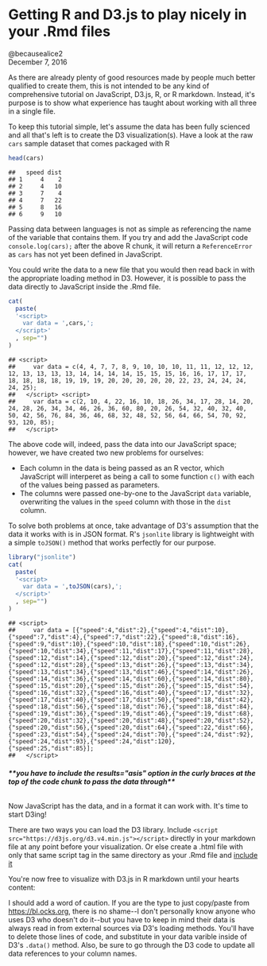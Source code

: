 # Getting R and D3.js to play nicely in your .Rmd files
@becausealice2  
December 7, 2016  



As there are already plenty of good resources made by people much better qualified to create them, this is not intended to be any kind of comprehensive tutorial on JavaScript, D3.js, R, or R markdown. Instead, it's purpose is to show what experience has taught about working with all three in a single file.

To keep this tutorial simple, let's assume the data has been fully scienced and all that's left is to create the D3 visualization(s). Have a look at the raw `cars` sample dataset that comes packaged with R


```r
head(cars)
```

```
##   speed dist
## 1     4    2
## 2     4   10
## 3     7    4
## 4     7   22
## 5     8   16
## 6     9   10
```

Passing data between languages is not as simple as referencing the name of the variable that contains them. If you try and add the JavaScript code `console.log(cars);` after the above R chunk, it will return a `ReferenceError` as `cars` has not yet been defined in JavaScript.

You could write the data to a new file that you would then read back in with the appropriate loading method in D3. However, it is possible to pass the data directly to JavaScript inside the .Rmd file.


```r
cat(
  paste(
  '<script>
    var data = ',cars,';
  </script>'
  , sep="")
)
```

```
## <script>
##     var data = c(4, 4, 7, 7, 8, 9, 10, 10, 10, 11, 11, 12, 12, 12, 12, 13, 13, 13, 13, 14, 14, 14, 14, 15, 15, 15, 16, 16, 17, 17, 17, 18, 18, 18, 18, 19, 19, 19, 20, 20, 20, 20, 20, 22, 23, 24, 24, 24, 24, 25);
##   </script> <script>
##     var data = c(2, 10, 4, 22, 16, 10, 18, 26, 34, 17, 28, 14, 20, 24, 28, 26, 34, 34, 46, 26, 36, 60, 80, 20, 26, 54, 32, 40, 32, 40, 50, 42, 56, 76, 84, 36, 46, 68, 32, 48, 52, 56, 64, 66, 54, 70, 92, 93, 120, 85);
##   </script>
```

The above code will, indeed, pass the data into our JavaScript space; however, we have created two new problems for ourselves:

* Each column in the data is being passed as an R vector, which JavaScript will interperet as being a call to some function `c()` with each of the values being passed as parameters.
* The columns were passed one-by-one to the JavaScript `data` variable, overwriting the values in the `speed` column with those in the `dist` column.

To solve both problems at once, take advantage of D3's assumption that the data it works with is in JSON format. R's `jsonlite` library is lightweight with a simple `toJSON()` method that works perfectly for our purpose.


```r
library("jsonlite")
cat(
  paste(
  '<script>
    var data = ',toJSON(cars),';
  </script>'
  , sep="")
)
```

```
## <script>
##     var data = [{"speed":4,"dist":2},{"speed":4,"dist":10},{"speed":7,"dist":4},{"speed":7,"dist":22},{"speed":8,"dist":16},{"speed":9,"dist":10},{"speed":10,"dist":18},{"speed":10,"dist":26},{"speed":10,"dist":34},{"speed":11,"dist":17},{"speed":11,"dist":28},{"speed":12,"dist":14},{"speed":12,"dist":20},{"speed":12,"dist":24},{"speed":12,"dist":28},{"speed":13,"dist":26},{"speed":13,"dist":34},{"speed":13,"dist":34},{"speed":13,"dist":46},{"speed":14,"dist":26},{"speed":14,"dist":36},{"speed":14,"dist":60},{"speed":14,"dist":80},{"speed":15,"dist":20},{"speed":15,"dist":26},{"speed":15,"dist":54},{"speed":16,"dist":32},{"speed":16,"dist":40},{"speed":17,"dist":32},{"speed":17,"dist":40},{"speed":17,"dist":50},{"speed":18,"dist":42},{"speed":18,"dist":56},{"speed":18,"dist":76},{"speed":18,"dist":84},{"speed":19,"dist":36},{"speed":19,"dist":46},{"speed":19,"dist":68},{"speed":20,"dist":32},{"speed":20,"dist":48},{"speed":20,"dist":52},{"speed":20,"dist":56},{"speed":20,"dist":64},{"speed":22,"dist":66},{"speed":23,"dist":54},{"speed":24,"dist":70},{"speed":24,"dist":92},{"speed":24,"dist":93},{"speed":24,"dist":120},{"speed":25,"dist":85}];
##   </script>
```

<script>
    var data = [{"speed":4,"dist":2},{"speed":4,"dist":10},{"speed":7,"dist":4},{"speed":7,"dist":22},{"speed":8,"dist":16},{"speed":9,"dist":10},{"speed":10,"dist":18},{"speed":10,"dist":26},{"speed":10,"dist":34},{"speed":11,"dist":17},{"speed":11,"dist":28},{"speed":12,"dist":14},{"speed":12,"dist":20},{"speed":12,"dist":24},{"speed":12,"dist":28},{"speed":13,"dist":26},{"speed":13,"dist":34},{"speed":13,"dist":34},{"speed":13,"dist":46},{"speed":14,"dist":26},{"speed":14,"dist":36},{"speed":14,"dist":60},{"speed":14,"dist":80},{"speed":15,"dist":20},{"speed":15,"dist":26},{"speed":15,"dist":54},{"speed":16,"dist":32},{"speed":16,"dist":40},{"speed":17,"dist":32},{"speed":17,"dist":40},{"speed":17,"dist":50},{"speed":18,"dist":42},{"speed":18,"dist":56},{"speed":18,"dist":76},{"speed":18,"dist":84},{"speed":19,"dist":36},{"speed":19,"dist":46},{"speed":19,"dist":68},{"speed":20,"dist":32},{"speed":20,"dist":48},{"speed":20,"dist":52},{"speed":20,"dist":56},{"speed":20,"dist":64},{"speed":22,"dist":66},{"speed":23,"dist":54},{"speed":24,"dist":70},{"speed":24,"dist":92},{"speed":24,"dist":93},{"speed":24,"dist":120},{"speed":25,"dist":85}];
  </script>

###### ***\*\*you have to include the results="asis" option in the curly braces at the top of the code chunk to pass the data through\*\****

Now JavaScript has the data, and in a format it can work with. It's time to start D3ing!

There are two ways you can load the D3 library. Include `<script src="https://d3js.org/d3.v4.min.js"></script>` directly in your markdown file at any point before your visualization. Or else create a .html file with only that same script tag in the same directory as your .Rmd file and [include it](http://rmarkdown.rstudio.com/html_document_format.html#includes)

You're now free to visualize with D3.js in R markdown until your hearts content:

<div id="plot"></div>

<script>

// set the dimensions and margins of the graph
var margin = {top: 20, right: 20, bottom: 30, left: 50},
    width = 900 - margin.left - margin.right,
    height = 500 - margin.top - margin.bottom;

// set the ranges
var x = d3.scaleLinear().range([0, width]);
var y = d3.scaleLinear().range([height, 0]);

// append the svg obgect to the body of the page
// appends a 'group' element to 'svg'
// moves the 'group' element to the top left margin
var svg = d3.select("#plot").append("svg")
    .attr("width", width + margin.left + margin.right)
    .attr("height", height + margin.top + margin.bottom)
  .append("g")
    .attr("transform",
          "translate(" + margin.left + "," + margin.top + ")");


// format the data
data.forEach(function(d) {
    d.speed = +d.speed;
    d.dist  = +d.dist;
});

// Scale the range of the data
x.domain(d3.extent(data, function(d) { return d.speed; }));
y.domain([0, d3.max(data, function(d) { return d.dist; })]);

// Add the scatterplot
svg.selectAll("dot")
    .data(data)
  .enter().append("circle")
    .attr("r", 5)
    .attr("cx", function(d) { return x(d.speed); })
    .attr("cy", function(d) { return y(d.dist); });

// Add the X Axis
svg.append("g")
    .attr("transform", "translate(0," + height + ")")
    .call(d3.axisBottom(x));

// Add the Y Axis
svg.append("g")
    .call(d3.axisLeft(y));

</script>

I should add a word of caution. If you are the type to just copy/paste from <https://bl.ocks.org>, there is no shame--I don't personally know anyone who uses D3 who doesn't do it--but you have to keep in mind their data is always read in from external sources via D3's loading methods. You'll have to delete those lines of code, and substitute in your data varible inside of D3's `.data()` method. Also, be sure to go through the D3 code to update all data references to your column names.
